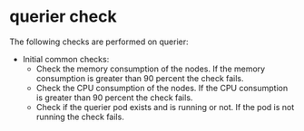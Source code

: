 # querier check

The following checks are performed on querier:

- Initial common checks:
    - Check the memory consumption of the nodes. If the memory consumption is greater than 90 percent the check fails.
    - Check the CPU consumption of the nodes. If the CPU consumption is greater than 90 percent the check fails.
    - Check if the querier pod exists and is running or not. If the pod is not running the check fails.
